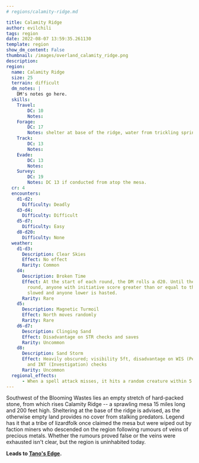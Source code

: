 ```yaml
---
# regions/calamity-ridge.md

title: Calamity Ridge
author: evilchili
tags: region
date: 2022-08-07 13:59:35.261130
template: region
show_dm_content: False
thumbnail: /images/overland_calamity_ridge.png
description:
region:
  name: Calamity Ridge
  size: 25
  terrain: difficult
  dm_notes: |
    DM's notes go here.
  skills:
    Travel:
        DC: 10
        Notes:
    Forage:
        DC: 17
        Notes: shelter at base of the ridge, water from trickling springs
    Track:
        DC: 13
        Notes:
    Evade:
        DC: 13
        Notes:
    Survey:
        DC: 19
        Notes: DC 13 if conducted from atop the mesa.
  cr: 4
  encounters:
    d1-d2:
      Difficulty: Deadly
    d3-d4:
      Difficulty: Difficult
    d5-d7:
      Difficulty: Easy
    d8-d20:
      Difficulty: None
  weather:
    d1-d3:
      Description: Clear Skies
      Effect: No effect
      Rarity: Common
    d4:
      Description: Broken Time
      Effect: At the start of each round, the DM rolls a d20. Until the start of the next
        round, anyone with initiative score greater than or equal to the DM's roll is
        slowed and anyone lower is hasted.
      Rarity: Rare
    d5:
      Description: Magnetic Turmoil
      Effect: North moves randomly
      Rarity: Rare
    d6-d7:
      Description: Clinging Sand
      Effect: Disadvantage on STR checks and saves
      Rarity: Uncommon
    d8:
      Description: Sand Storm
      Effect: Heavily obscured; visibility 5ft, disadvantage on WIS (Perception) checks
        and INT (Investigation) checks
      Rarity: Uncommon
  regional_effects:
      - When a spell attack misses, it hits a random creature within 5 feet instead
---
```


Southwest of the Blooming Wastes lies an empty stretch of hard-packed stone, from which rises Calamity Ridge -- a sprawling mesa 15 miles long and 200 feet high. Sheltering at the base of the ridge is advised, as the otherwise empty land provides no cover from stalking predators. Legend has it that a tribe of lizardfolk once claimed the mesa but were wiped out by faction miners who descended on the region following rumours of veins of precious metals. Whether the rumours proved false or the veins were exhausted isn't clear, but the region is uninhabited today.

**Leads to <a href='/locations/tanos-edge'>Tano's Edge</a>.**
